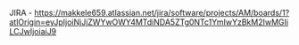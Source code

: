 JIRA - https://makkele659.atlassian.net/jira/software/projects/AM/boards/1?atlOrigin=eyJpIjoiNjJjZWYwOWY4MTdiNDA5ZTg0NTc1YmIwYzBkM2IwMGIiLCJwIjoiaiJ9
